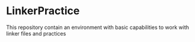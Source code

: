 # LinkerPractice
This repository contain an environment with basic capabilities to work with linker files and practices
